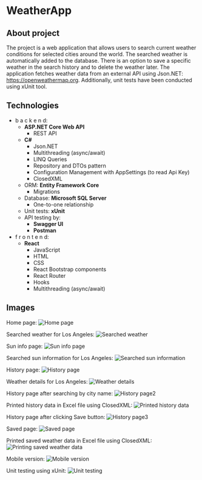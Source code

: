 # WeatherApp
## About project
The project is a web application that allows users to search current weather conditions for selected cities around the world. The searched weather is automatically added to the database. There is an option to save a specific weather in the search history and to delete the weather later. The application fetches weather data from an external API using Json.NET: https://openweathermap.org. Additionally, unit tests have been conducted using xUnit tool.

## Technologies
- b a c k e n d:
  - **ASP.NET Core Web API**
    - REST API
  - **C#**
    - Json.NET
    - Multithreading (async/await)
    - LINQ Queries
    - Repository and DTOs pattern
    - Configuration Management with AppSettings (to read Api Key)
    - ClosedXML
  - ORM: **Entity Framework Core**
    - Migrations
  - Database: **Microsoft SQL Server**
    - One-to-one relationship
  - Unit tests: **xUnit**
  - API testing by:
    - **Swagger UI**
    - **Postman**
- f r o n t e n d:
  - **React**
    - JavaScript
    - HTML
    - CSS
    - React Bootstrap components
    - React Router
    - Hooks
    - Multithreading (async/await)

## Images
Home page:
![Home page](https://github.com/karoldziadkowiec/WeatherApp/blob/master/github-images/1.png)

Searched weather for Los Angeles:
![Searched weather](https://github.com/karoldziadkowiec/WeatherApp/blob/master/github-images/2.png)

Sun info page:
![Sun info page](https://github.com/karoldziadkowiec/WeatherApp/blob/master/github-images/3.png)

Searched sun information for Los Angeles:
![Searched sun information](https://github.com/karoldziadkowiec/WeatherApp/blob/master/github-images/4.png)

History page:
![History page](https://github.com/karoldziadkowiec/WeatherApp/blob/master/github-images/5.png)

Weather details for Los Angeles:
![Weather details](https://github.com/karoldziadkowiec/WeatherApp/blob/master/github-images/6.png)

History page after searching by city name:
![History page2](https://github.com/karoldziadkowiec/WeatherApp/blob/master/github-images/7.png)

Printed history data in Excel file using ClosedXML:
![Printed history data](https://github.com/karoldziadkowiec/WeatherApp/blob/master/github-images/8.png)

History page after clicking Save button:
![History page3](https://github.com/karoldziadkowiec/WeatherApp/blob/master/github-images/9.png)

Saved page:
![Saved page](https://github.com/karoldziadkowiec/WeatherApp/blob/master/github-images/10.png)

Printed saved weather data in Excel file using ClosedXML:
![Printing saved weather data](https://github.com/karoldziadkowiec/WeatherApp/blob/master/github-images/11.png)

Mobile version:
![Mobile version](https://github.com/karoldziadkowiec/WeatherApp/blob/master/github-images/11.2.png)

Unit testing using xUnit:
![Unit testing](https://github.com/karoldziadkowiec/WeatherApp/blob/master/github-images/12.png)
